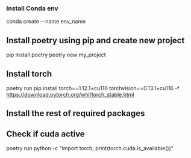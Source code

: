 ### Install Conda env

conda create --name env_name

## Install poetry using pip and create new project

pip install poetry
peotry new my_project

## Install torch

poetry run pip install torch==1.12.1+cu116 torchvision==0.13.1+cu116 -f https://download.pytorch.org/whl/torch_stable.html

## Install the rest of required packages

## Check if cuda active

poetry run python -c "import torch; print(torch.cuda.is_available())"
